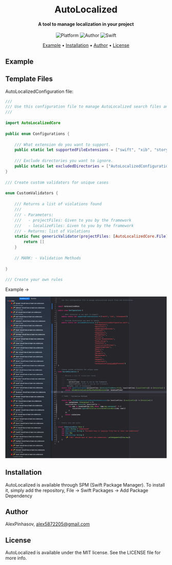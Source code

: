 <h1 align="center">
  <a href="http://www.amitmerchant.com/electron-markdownify"></a>
  <br>AutoLocalized<br>
</h1>

<h4 align="center">A tool to manage localization in your project</h4>

<p align="center">
  <img alt="Platform" src="https://img.shields.io/cocoapods/p/EqualableGeneric.svg">
  <img alt="Author" src="https://img.shields.io/badge/author-Alex Pinhasov-blue.svg">
  <img alt="Swift" src="https://img.shields.io/badge/swift-5.0%2B-orange.svg">
</p>

<p align="center">
  <a href="#example">Example</a> •
  <a href="#installation">Installation</a> •
  <a href="#author">Author</a> •
  <a href="#license">License</a>
</p>

## Example

## Template Files
AutoLocalizedConfiguration file:

```swift
///
/// Use this configuration file to manage AutoLocalized search files and directories
///

import AutoLocalizedCore

public enum Configurations {

    /// What extension do you want to support.
    public static let supportedFileExtensions = ["swift", "xib", "storyboard"]

    /// Exclude directories you want to ignore.
    public static let excludedDirectories = ["AutoLocalizedConfiguration.swift"]
}

/// Create custom validators for unique cases

enum CustomValidators {

    /// Returns a list of violations found
    ///
    /// - Parameters:
    ///   - projectFiles: Given to you by the framework
    ///   - localizeFiles: Given to you by the framework
    /// - Returns: list of Violations
    static func genericValidator(projectFiles: [AutoLocalizedCore.File], localizeFiles: [LocalizeFile]) -> [Violation] {
        return []
    }

    // MARK: - Validation Methods

}

/// Create your own rules

```

Example -> 

![GitHub Logo](/Images/configurationFileExample.png)


## Installation

AutoLocalized is available through SPM (Swift Package Manager). To install
it, simply add the repository, File -> Swift Packages -> Add Package Dependency

## Author

AlexPinhasov, alex5872205@gmail.com

## License

AutoLocalized is available under the MIT license. See the LICENSE file for more info.

